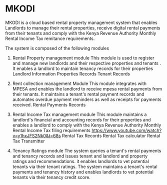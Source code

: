 # MKODI

MKODI is a cloud based rental property management system that enables Landlords to manage their rental properties, receive digital rental payments from their tenants and comply with the Kenya Revenue Authority Monthly Rental Income Tax remitance requirements.

The system is composed of the following modules

1. Rental Property management module
This module is used to register and manage new landlords and their respective properties and tenants . It enables a landlord to maintain tenancy records for their properties
    Landlord Information
    Properties Records
    Tenant Records

2. Rent collection management Module
This module integrates with MPESA and enables the landlord to receive mpesa rental payments from their tenants. It maintains a tenant's rental payment records and automates overdue payment reminders as well as receipts for payments received.
    Rental Payments Records

3. Rental Income Tax management module
This module maintains a landlord's financial and accounting records for their properties and  enables a landlord to comply with the Kenya Revenue Authority Monthly Rental Income Tax filing requirements <https://www.youtube.com/watch?v=y1hxJFS2Nk0&t=68s>
    Rental Tax Records
    Rental Tax calculator
    Rental Tax Transmitter

4. Tenancy Ratings module
The system queries a tenant's rental payments and tenancy records and issues tenant and landlord and property ratings and recommendations. it enables landlords to vet potential tenants via their tenant ratings.
The system maintains a tenant's rental payments and tenancy history and enables landlords to vet potential tenants via their tenancy credit score.
